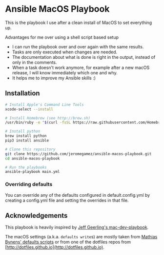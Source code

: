# Ansible MacOS Playbook

This is the playbook I use after a clean install of MacOS to set everything up.

Advantages for me over using a shell script based setup

- I can run the playbook over and over again with the same results.
- Tasks are only executed when changes are needed.
- The documentation about what is done is right in the output,
  instead of only in the comments.
- When a task doesn't work anymore, for example after a new macOS release,
  I will know immediately which one and why.
- It helps me to improve my Ansible skills :)

## Installation

```bash
# Install Apple's Command Line Tools
xcode-select --install

# Install Homebrew (see http://brew.sh)
/usr/bin/ruby -e "$(curl -fsSL https://raw.githubusercontent.com/Homebrew/install/master/install)"

# Install python
brew install python
pip3 install ansible

# Clone this repository
git clone https://github.com/jeromegamez/ansible-macos-playbook.git
cd ansible-macos-playbook

# Run the playbooks
ansible-playbook main.yml
```

### Overriding defaults

You can override any of the defaults configured in default.config.yml by creating a config.yml file and setting the overrides in that file.

## Acknowledgements

This playbook is heavily inspired by
[Jeff Geerling's mac-dev-playbook](https://github.com/geerlingguy/mac-dev-playbook).

The macOS settings (a.k.a. `defaults write`s) are mostly taken from
[Mathias Bynens' defaults scripts](https://mths.be/macos) or from one of the
dotfiles repos from [http://dotfiles.github.io](http://dotfiles.github.io).
